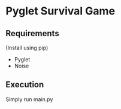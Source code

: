 # Pyglet Survival Game

## Requirements

(Install using pip)

* Pyglet
* Noise

## Execution

Simply run main.py
